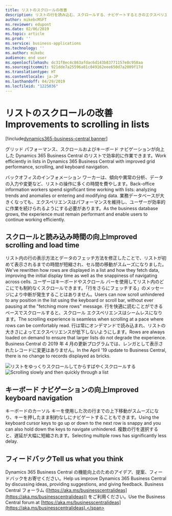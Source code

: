 ```yaml
---
title: リストのスクロールの改善
description: リストの行を読み込む、スクロールする、ナビゲートするときのエクスペリエンスとパフォーマンスを改善しました。
author: mikebcMSFT
ms.reviewer: edupont
ms.date: 02/06/2019
ms.topic: article
ms.prod: ''
ms.service: business-applications
ms.technology: ''
ms.author: mikebc
audience: end user
ms.openlocfilehash: dc31f8ec4c863afdac6d143b83771157e8c958aa
ms.sourcegitcommit: 921dde7a25596a81c049162eee650d7a2009f17d
ms.translationtype: HT
ms.contentlocale: ja-JP
ms.lasthandoff: 04/29/2019
ms.locfileid: "1225036"
---
```

#  <a name="improvements-to-scrolling-in-lists"></a><span data-ttu-id="17e43-103">リストのスクロールの改善</span><span class="sxs-lookup"><span data-stu-id="17e43-103">Improvements to scrolling in lists</span></span>
[!include[dynamics365-business-central banner](../includes/dynamics365-business-central.md)]

<span data-ttu-id="17e43-104">グリッド パフォーマンス、スクロールおよびキーボード ナビゲーションが向上した Dynamics 365 Business Central のリストで効率的に作業できます。</span><span class="sxs-lookup"><span data-stu-id="17e43-104">Work efficiently in lists in Dynamics 365 Business Central with improved grid performance, scrolling, and keyboard navigation.</span></span>

<span data-ttu-id="17e43-105">バックオフィスのインフォメーション ワーカーは、傾向や異常の分析、データの入力や変更など、リストの操作に多くの時間を費やします。</span><span class="sxs-lookup"><span data-stu-id="17e43-105">Back-office information workers spend significant time working with lists: analyzing trends and anomalies or entering and modifying data.</span></span> <span data-ttu-id="17e43-106">業務データベースが大きくなっても、エクスペリエンスはパフォーマンスを維持し、ユーザーが効率的に作業を続けられるようにする必要があります。</span><span class="sxs-lookup"><span data-stu-id="17e43-106">As the business database grows, the experience must remain performant and enable users to continue working efficiently.</span></span> 

## <a name="improved-scrolling-and-load-time"></a><span data-ttu-id="17e43-107">スクロールと読み込み時間の向上</span><span class="sxs-lookup"><span data-stu-id="17e43-107">Improved scrolling and load time</span></span>
<span data-ttu-id="17e43-108">リスト内の行の表示方法とデータのフェッチ方法を修正したことで、リストが初めて表示されるまでの時間が短縮され、セル間の移動がスムーズになりました。</span><span class="sxs-lookup"><span data-stu-id="17e43-108">We've rewritten how rows are displayed in a list and how they fetch data, improving the initial display time as well as the snappiness of navigating across cells.</span></span> <span data-ttu-id="17e43-109">ユーザーはキーボードやスクロール バーを使用してリスト内のどこにでも制約なくスクロールできます。「行をさらにフェッチする」のメッセージにより中断が発生することはありません。</span><span class="sxs-lookup"><span data-stu-id="17e43-109">Users can now scroll unhindered to any position in the list using the keyboard or scroll bar, without ever pausing at the "fetching more rows" message.</span></span> <span data-ttu-id="17e43-110">行を快適に読むことができるペースでスクロールすると、スクロール エクスペリエンスはシームレスになります。</span><span class="sxs-lookup"><span data-stu-id="17e43-110">The scrolling experience is seamless when scrolling at a pace where rows can be comfortably read.</span></span> <span data-ttu-id="17e43-111">行は常にオンデマンドで読み込まれ、リストの大きさによってエクスペリエンスが低下しないようにします。</span><span class="sxs-lookup"><span data-stu-id="17e43-111">Rows are always loaded on demand to ensure that larger lists do not degrade the experience.</span></span> <span data-ttu-id="17e43-112">Business Central の 2019 年 4 月の更新プログラムでは、レンガとして表示されたレコードに変更はありません。</span><span class="sxs-lookup"><span data-stu-id="17e43-112">In the April '19 update to Business Central, there is no change to records displayed as bricks.</span></span>

<span data-ttu-id="17e43-113">![リストをゆっくりスクロールしてからすばやくスクロールする](media/scroll-experience2.gif "長いリストをゆっくりスクロールしてからすばやくスクロールする図")</span><span class="sxs-lookup"><span data-stu-id="17e43-113">![Scrolling slowly and then quickly through a list](media/scroll-experience2.gif "Visualization of slow and then fast scroll through a long list of rows")</span></span>

## <a name="improved-keyboard-navigation"></a><span data-ttu-id="17e43-114">キーボード ナビゲーションの向上</span><span class="sxs-lookup"><span data-stu-id="17e43-114">Improved keyboard navigation</span></span>
<span data-ttu-id="17e43-115">キーボードのカーソル キーを使用した次の行までの上下移動がスムーズになり、キーを押したまま制約なしにナビゲートすることもできます。</span><span class="sxs-lookup"><span data-stu-id="17e43-115">Using the keyboard cursor keys to go up or down to the next row is snappy and you can also hold down the keys to navigate unhindered.</span></span> <span data-ttu-id="17e43-116">複数の行を選択すると、遅延が大幅に短縮されます。</span><span class="sxs-lookup"><span data-stu-id="17e43-116">Selecting multiple rows has significantly less delay.</span></span>

## <a name="tell-us-what-you-think"></a><span data-ttu-id="17e43-117">フィードバック</span><span class="sxs-lookup"><span data-stu-id="17e43-117">Tell us what you think</span></span>
<span data-ttu-id="17e43-118">Dynamics 365 Business Central の機能向上のためのアイデア、提案、フィードバックをお寄せください。</span><span class="sxs-lookup"><span data-stu-id="17e43-118">Help us improve Dynamics 365 Business Central by discussing ideas, providing suggestions, and giving feedback.</span></span> <span data-ttu-id="17e43-119">Business Central フォーラム ([https://aka.ms/businesscentralideas](https://aka.ms/businesscentralideas)) をご利用ください。</span><span class="sxs-lookup"><span data-stu-id="17e43-119">Use the Business Central forum at [https://aka.ms/businesscentralideas](https://aka.ms/businesscentralideas).</span></span>

